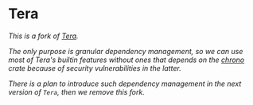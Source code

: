 # Tera

*This is a fork of [Tera](https://github.com/Keats/tera).*

*The only purpose is granular dependency management, so we can use most of Tera's builtin features without ones 
that depends on the [chrono](https://github.com/chronotope/chrono) crate because of security vulnerabilities in the 
latter.*

*There is a plan to introduce such dependency management in the next version of `Tera`, then we remove this fork.* 
